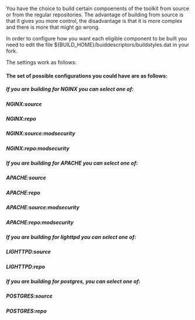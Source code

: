 You have the choice to build certain compoenents of the toolkit from source or from the regular repositories. 
The advantage of building from source is that it gives you more control, the disadvantage is that it is more complex and there is more that might go wrong. 

In order to configure how you want each eligible component to be built you need to edit the file ${BUILD_HOME}/buiddescriptors/buildstyles.dat in your fork.

The settings work as follows:

#### The set of possible configurations you could have are as follows:
##### If you are building for NGINX you can select one of:
##### NGINX:source
##### NGINX:repo
##### NGINX:source:modsecurity
##### NGINX:repo:modsecurity
##### If you are building for APACHE you can select one of:
##### APACHE:source
##### APACHE:repo
##### APACHE:source:modsecurity
##### APACHE:repo:modsecurity
##### If you are building for lighttpd you can select one of:
##### LIGHTTPD:source
##### LIGHTTPD:repo
##### If you are building for postgres, you can select one of:
##### POSTGRES:source
##### POSTGRES:repo
